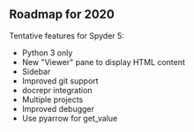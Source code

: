 ## Roadmap for 2020

Tentative features for Spyder 5:

* Python 3 only
* New "Viewer" pane to display HTML content
* Sidebar
* Improved git support
* docrepr integration
* Multiple projects
* Improved debugger
* Use pyarrow for get_value